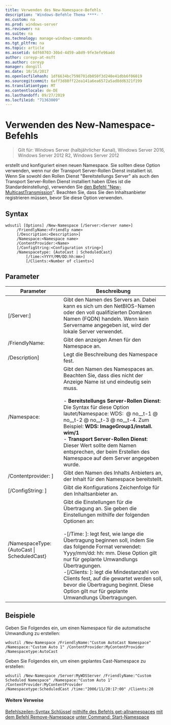 ```yaml
---
title: Verwenden des New-Namespace-Befehls
description: 'Windows-Befehle Thema ****- '
ms.custom: na
ms.prod: windows-server
ms.reviewer: na
ms.suite: na
ms.technology: manage-windows-commands
ms.tgt_pltfrm: na
ms.topic: article
ms.assetid: 6df60703-30bd-4d59-a8d9-9fe3efe96add
author: coreyp-at-msft
ms.author: coreyp
manager: dongill
ms.date: 10/16/2017
ms.openlocfilehash: 1df6634bc7598701db050f3d240e41dbb6f06019
ms.sourcegitcommit: 6aff3d88ff22ea141a6ea6572a5ad8dd6321f199
ms.translationtype: MT
ms.contentlocale: de-DE
ms.lasthandoff: 09/27/2019
ms.locfileid: "71363009"
---
```

# <a name="using-the-new-namespace-command"></a>Verwenden des New-Namespace-Befehls

>Gilt für: Windows Server (halbjährlicher Kanal), Windows Server 2016, Windows Server 2012 R2, Windows Server 2012

erstellt und konfiguriert einen neuen Namespace. Sie sollten diese Option verwenden, wenn nur der Transport Server-Rollen Dienst installiert ist. Wenn Sie sowohl den Rollen Dienst "Bereitstellungs Server" als auch den Transport Server-Rollen Dienst installiert haben (Dies ist die Standardeinstellung), verwenden Sie [den Befehl "New-MulticastTransmission](using-the-new-multicasttransmission-command.md)". Beachten Sie, dass Sie den Inhaltsanbieter registrieren müssen, bevor Sie diese Option verwenden.
## <a name="syntax"></a>Syntax
```
wdsutil [Options] /New-Namespace [/Server:<Server name>]
     /FriendlyName:<Friendly name>
     [/Description:<Description>]
     /Namespace:<Namespace name>
     /ContentProvider:<Name>
     [/ConfigString:<Configuration string>]
     /Namespacetype: {AutoCast | ScheduledCast}
         [/time:<YYYY/MM/DD:hh:mm>]
         [/Clients:<Number of clients>]
```
## <a name="parameters"></a>Parameter
|Parameter|Beschreibung|
|-------|--------|
|[/Server:<Server name>]|Gibt den Namen des Servers an. Dabei kann es sich um den NetBIOS-Namen oder den voll qualifizierten Domänen Namen (FQDN) handeln. Wenn kein Servername angegeben ist, wird der lokale Server verwendet.|
|/FriendlyName: <Friendly name>|Gibt den anzeigen Amen für den Namespace an.|
|/Description<Description>]|Legt die Beschreibung des Namespace fest.|
|/Namespace: <Namespace name>|Gibt den Namen des Namespaces an. Beachten Sie, dass dies nicht der Anzeige Name ist und eindeutig sein muss.<br /><br />-   **Bereitstellungs Server-Rollen Dienst**: Die Syntax für diese Option lautet/Namespace: WDS: <Image group> @ no__t-1 @ no__t-2 @ no__t-3 @ no__t-4. Zum Beispiel: **WDS: ImageGroup1/install. wim/1**<br />-   **Transport Server-Rollen Dienst**: Dieser Wert sollte dem Namen entsprechen, der beim Erstellen des Namespace auf dem Server angegeben wurde.|
|/Contentprovider: <Name>]|Gibt den Namen des Inhalts Anbieters an, der Inhalt für den Namespace bereitstellt.|
|[/ConfigString: <Configuration string>]|Gibt die Konfigurations Zeichenfolge für den Inhaltsanbieter an.|
|/NamespaceType: {AutoCast &#124; ScheduledCast}|Gibt die Einstellungen für die Übertragung an. Sie geben die Einstellungen mithilfe der folgenden Optionen an:<br /><br />-[/Time: <time>]: legt fest, wie lange die Übertragung beginnen soll, indem Sie das folgende Format verwendet: Yyyy/mm/dd: hh: mm. Diese Option gilt nur für geplante Umwandlungs Übertragungen.<br />-[/Clients: <Number of clients>]: legt die Mindestanzahl von Clients fest, auf die gewartet werden soll, bevor die Übertragung beginnt. Diese Option gilt nur für geplante Umwandlungs Übertragungen.|
## <a name="BKMK_examples"></a>Beispiele
Geben Sie Folgendes ein, um einen Namespace für die automatische Umwandlung zu erstellen:
```
wdsutil /New-Namespace /FriendlyName:"Custom AutoCast Namespace" /Namespace:"Custom Auto 1" /ContentProvider:MyContentProvider /Namespacetype:AutoCast
```
Geben Sie Folgendes ein, um einen geplantes Cast-Namespace zu erstellen:
```
wdsutil /New-Namespace /Server:MyWDSServer /FriendlyName:"Custom Scheduled Namespace" /Namespace:"Custom Auto 1" /ContentProvider:MyContentProvider 
/Namespacetype:ScheduledCast /time:"2006/11/20:17:00" /Clients:20
```
#### <a name="additional-references"></a>Weitere Verweise
[Befehlszeilen-Syntax Schlüssel](command-line-syntax-key.md)
[mithilfe des Befehls get-allnamespaces](using-the-get-allnamespaces-command.md)
[mit dem Befehl Remove-Namespace](using-the-remove-namespace-command.md)
[unter Command: Start-Namespace](subcommand-start-namespace.md)
